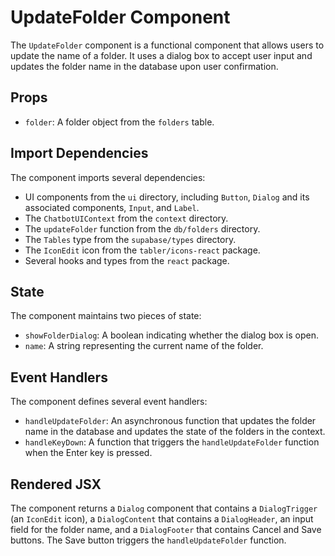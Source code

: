 # UpdateFolder Component

The `UpdateFolder` component is a functional component that allows users to update the name of a folder. It uses a dialog box to accept user input and updates the folder name in the database upon user confirmation.

## Props

- `folder`: A folder object from the `folders` table.

## Import Dependencies

The component imports several dependencies:

- UI components from the `ui` directory, including `Button`, `Dialog` and its associated components, `Input`, and `Label`.
- The `ChatbotUIContext` from the `context` directory.
- The `updateFolder` function from the `db/folders` directory.
- The `Tables` type from the `supabase/types` directory.
- The `IconEdit` icon from the `tabler/icons-react` package.
- Several hooks and types from the `react` package.

## State

The component maintains two pieces of state:

- `showFolderDialog`: A boolean indicating whether the dialog box is open.
- `name`: A string representing the current name of the folder.

## Event Handlers

The component defines several event handlers:

- `handleUpdateFolder`: An asynchronous function that updates the folder name in the database and updates the state of the folders in the context.
- `handleKeyDown`: A function that triggers the `handleUpdateFolder` function when the Enter key is pressed.

## Rendered JSX

The component returns a `Dialog` component that contains a `DialogTrigger` (an `IconEdit` icon), a `DialogContent` that contains a `DialogHeader`, an input field for the folder name, and a `DialogFooter` that contains Cancel and Save buttons. The Save button triggers the `handleUpdateFolder` function.